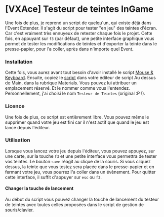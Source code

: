 [VXAce] Testeur de teintes InGame
======================

Une fois de plus, je reprend un script de quelqu'un, qui existe déjà dans l'Event Extender. Il s'agit du script pour tester "en jeu" des teintes d'écran. Car c'est vraiment très ennuyeux de retester chaque fois le projet. Cette fois, en appuyant sur `f3` (par défaut), une petite interface graphique vous permet de tester les modifications de teintes et d'exporter la teinte dans le presse-papier, pour l'a coller, après dans n'importe quel Event.

### Installation
Cette fois, vous aurez avant tout besoin d'avoir installé le script [Mouse & Keyboard](https://github.com/nukiFW/RPGMaker/tree/master/MouseAndKeyboard). Ensuite, copiez le [script](https://github.com/nukiFW/RPGMaker/blob/master/ToneTester/script.rb) dans votre éditeur de script Au dessus de Main, dans la rubrique Materials. Vous pouvez lui attribuer un emplacement réservé. Et le nommer comme vous l'entendez. Personnellement, j'ai choisi le nom `Testeur de Teintes` (original :P !).

### Licence
Une fois de plus, ce script est entièrement libre. Vous pouvez même le supprimer quand votre jeu est fini car il n'est actif que quand le jeu est lancé depuis l'éditeur.

### Utilisation
Lorsque vous lancez votre jeu depuis l'éditeur, vous pouvez appuyez, sur une carte, sur la touche `f3` et une petite interface vous permettra de tester vos teintes. Le bouton `save` réagit au clique de la souris. Si vous cliquez dessus, la teinte que vous testez sera placée dans le presse-papier et en fermant votre jeu, vous pourrez l'a coller dans un évènement. Pour quitter cette interface, il suffit d'appuyer sur `esc` ou `f3`.

#### Changer la touche de lancement
Au début du script vous pouvez changer la touche de lancement du testeur de teintes avec toutes celles proposées dans le script de gestion de souris/clavier.
